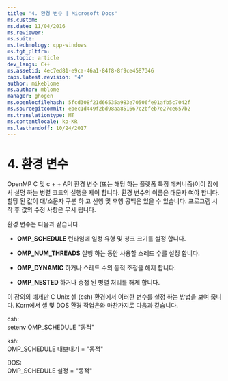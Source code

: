 ```yaml
---
title: "4. 환경 변수 | Microsoft Docs"
ms.custom: 
ms.date: 11/04/2016
ms.reviewer: 
ms.suite: 
ms.technology: cpp-windows
ms.tgt_pltfrm: 
ms.topic: article
dev_langs: C++
ms.assetid: 4ec7ed81-e9ca-46a1-84f8-8f9ce4587346
caps.latest.revision: "4"
author: mikeblome
ms.author: mblome
manager: ghogen
ms.openlocfilehash: 5fcd308f21d66535a983e70506fe91afb5c7042f
ms.sourcegitcommit: ebec1d449f2bd98aa851667c2bfeb7e27ce657b2
ms.translationtype: MT
ms.contentlocale: ko-KR
ms.lasthandoff: 10/24/2017
---
```

# <a name="4-environment-variables"></a>4. 환경 변수
OpenMP C 및 c + + API 환경 변수 (또는 해당 하는 플랫폼 특정 메커니즘)이이 장에서 설명 하는 병렬 코드의 실행을 제어 합니다.  환경 변수의 이름은 대문자 여야 합니다. 할당 된 값이 대/소문자 구분 하 고 선행 및 후행 공백은 있을 수 있습니다.  프로그램 시작 후 값의 수정 사항은 무시 됩니다.  
  
 환경 변수는 다음과 같습니다.  
  
-   **OMP_SCHEDULE** 런타임에 일정 유형 및 청크 크기를 설정 합니다.  
  
-   **OMP_NUM_THREADS** 실행 하는 동안 사용할 스레드 수를 설정 합니다.  
  
-   **OMP_DYNAMIC** 하거나 스레드 수의 동적 조정을 해제 합니다.  
  
-   **OMP_NESTED** 하거나 중첩 된 병렬 처리를 해제 합니다.  
  
 이 장의의 예제만 C Unix 셸 (csh) 환경에서 이러한 변수를 설정 하는 방법을 보여 줍니다. Korn에서 셸 및 DOS 환경 작업은와 마찬가지로 다음과 같습니다.  
  
 csh:  
 setenv OMP_SCHEDULE "동적"  
  
 ksh:  
 OMP_SCHEDULE 내보내기 = "동적"  
  
 DOS:  
 OMP_SCHEDULE 설정 = "동적"
